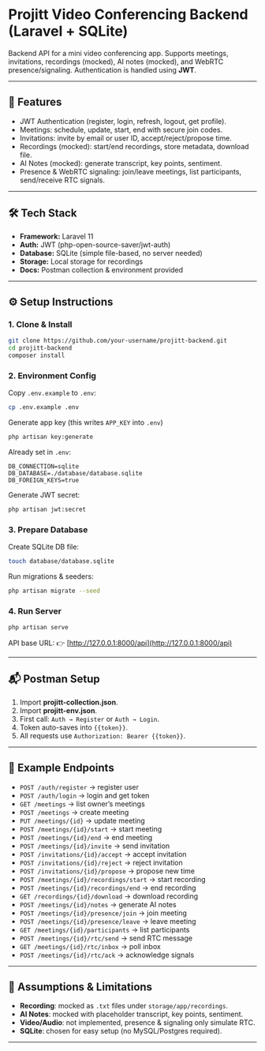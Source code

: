 # Projitt Video Conferencing Backend (Laravel + SQLite)

Backend API for a mini video conferencing app.
Supports meetings, invitations, recordings (mocked), AI notes (mocked), and WebRTC presence/signaling.
Authentication is handled using **JWT**.

---

## 🚀 Features

* JWT Authentication (register, login, refresh, logout, get profile).
* Meetings: schedule, update, start, end with secure join codes.
* Invitations: invite by email or user ID, accept/reject/propose time.
* Recordings (mocked): start/end recordings, store metadata, download file.
* AI Notes (mocked): generate transcript, key points, sentiment.
* Presence & WebRTC signaling: join/leave meetings, list participants, send/receive RTC signals.

---

## 🛠️ Tech Stack

* **Framework:** Laravel 11
* **Auth:** JWT (php-open-source-saver/jwt-auth)
* **Database:** SQLite (simple file-based, no server needed)
* **Storage:** Local storage for recordings
* **Docs:** Postman collection & environment provided

---

## ⚙️ Setup Instructions

### 1. Clone & Install

```bash
git clone https://github.com/your-username/projitt-backend.git
cd projitt-backend
composer install
```

### 2. Environment Config

Copy `.env.example` to `.env`:

```bash
cp .env.example .env
```

Generate app key (this writes `APP_KEY` into `.env`)

```bash
php artisan key:generate
```

Already set in `.env`:

```env
DB_CONNECTION=sqlite
DB_DATABASE=./database/database.sqlite
DB_FOREIGN_KEYS=true
```

Generate JWT secret:

```bash
php artisan jwt:secret
```

### 3. Prepare Database

Create SQLite DB file:

```bash
touch database/database.sqlite
```

Run migrations & seeders:

```bash
php artisan migrate --seed
```

### 4. Run Server

```bash
php artisan serve
```

API base URL:
👉 [http://127.0.0.1:8000/api](http://127.0.0.1:8000/api)

---

## 📬 Postman Setup

1. Import **projitt-collection.json**.
2. Import **projitt-env.json**.
3. First call: `Auth → Register` or `Auth → Login`.
4. Token auto-saves into `{{token}}`.
5. All requests use `Authorization: Bearer {{token}}`.

---

## 🧪 Example Endpoints

* `POST /auth/register` → register user
* `POST /auth/login` → login and get token
* `GET /meetings` → list owner’s meetings
* `POST /meetings` → create meeting
* `PUT /meetings/{id}` → update meeting
* `POST /meetings/{id}/start` → start meeting
* `POST /meetings/{id}/end` → end meeting
* `POST /meetings/{id}/invite` → send invitation
* `POST /invitations/{id}/accept` → accept invitation
* `POST /invitations/{id}/reject` → reject invitation
* `POST /invitations/{id}/propose` → propose new time
* `POST /meetings/{id}/recordings/start` → start recording
* `POST /meetings/{id}/recordings/end` → end recording
* `GET /recordings/{id}/download` → download recording
* `POST /meetings/{id}/notes` → generate AI notes
* `POST /meetings/{id}/presence/join` → join meeting
* `POST /meetings/{id}/presence/leave` → leave meeting
* `GET /meetings/{id}/participants` → list participants
* `POST /meetings/{id}/rtc/send` → send RTC message
* `GET /meetings/{id}/rtc/inbox` → poll inbox
* `POST /meetings/{id}/rtc/ack` → acknowledge signals

---

## 📌 Assumptions & Limitations

* **Recording**: mocked as `.txt` files under `storage/app/recordings`.
* **AI Notes**: mocked with placeholder transcript, key points, sentiment.
* **Video/Audio**: not implemented, presence & signaling only simulate RTC.
* **SQLite**: chosen for easy setup (no MySQL/Postgres required).

---
